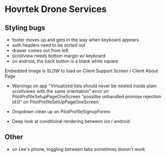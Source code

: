 # Hovrtek Drone Services

## Styling bugs

* footer moves up and gets in the way when keyboard appears
* auth headers need to be sorted out
* drawer comes out from left
* scrollview needs bottom margin w/ keyboard
* on android, the back button is a blank white square


Embedded image is SLOW to load on Client Support Screen / Client About Page


* Warnings on app
"Virtualized lists should never be nested inside plain scrollviews with the same orientation" error on PilotProfileSetupPageOneScreen
"possilbe unhandled promise rejection id:0" on PilotProfileSetUpPageOneScreen

* Dropdown clean up on PilotProfileSignupForms


* Deep look at conditional rendering between ios / android

## Other

* on Lee's phone, toggling between tabs sometimes doesn't work


